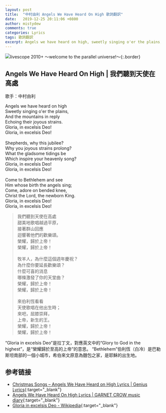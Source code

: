 ```yaml
---
layout: post
title:  "中村由利 Angels We Have Heard On High 歌詞翻訳"
date:   2019-12-25 20:11:06 +0800
author: mistydew
comments: true
categories: Lyrics
tags: 歌詞翻訳
excerpt: Angels we have heard on high, sweetly singing o'er the plains, and the mountains in reply, echoing their joyous strains.
---
```

![livescope 2010+ 〜welcome to the parallel universe!〜](https://raw.githubusercontent.com/mistydew/gc2/master/cover/featuring/livescope%202010%2B%20〜welcome%20to%20the%20parallel%20universe!〜.jpg){:.border}

## Angels We Have Heard On High | 我們聽到天使在高處

歌手：中村由利

<div class="lyric-original">
<p>
Angels we have heard on high<br>
Sweetly singing o'er the plains,<br>
And the mountains in reply<br>
Echoing their joyous strains.<br>
Gloria, in excelsis Deo!<br>
Gloria, in excelsis Deo!<br>
<br>
Shepherds, why this jubilee?<br>
Why you joyous strains prolong?<br>
What the gladsome tidings be<br>
Which inspire your heavenly song?<br>
Gloria, in excelsis Deo!<br>
Gloria, in excelsis Deo!<br>
<br>
Come to Bethlehem and see<br>
Him whose birth the angels sing;<br>
Come, adore on bended knee,<br>
Christ the Lord, the newborn King.<br>
Gloria, in excelsis Deo!<br>
Gloria, in excelsis Deo!
</p>
</div>

<div class="lyric-translation">
<blockquote>
我們聽到天使在高處<br>
甜美地歌唱越過平原，<br>
接著群山回應<br>
迴響著他們的歡樂頌。<br>
榮耀，歸於上帝！<br>
榮耀，歸於上帝！<br>
<br>
牧羊人，為什麼這個週年慶祝？<br>
為什麼你要延長歡樂頌？<br>
什麼可喜的消息<br>
哪條激發了你的天堂曲？<br>
榮耀，歸於上帝！<br>
榮耀，歸於上帝！<br>
<br>
來伯利恆看看<br>
天使歌唱在他出生時；<br>
來吧，屈膝崇拜，<br>
上帝，新生的王。<br>
榮耀，歸於上帝！<br>
榮耀，歸於上帝！
</blockquote>
</div>

“Gloria in excelsis Deo”是拉丁文，對應英文中的“Glory to God in the highest”，是“榮耀歸於至高的上帝”的意思。
“Bethlehem”伯利恆（白冷）是巴勒斯坦南部的一個小城市，希伯來文原意為麵包之家，是耶穌的出生地。

## 参考链接

* [Christmas Songs – Angels We Have Heard on High Lyrics \| Genius Lyrics](https://genius.com/Christmas-songs-angels-we-have-heard-on-high-lyrics){:target="_blank"}
* [Angels We Have Heard On High Lyrics \| GARNET CROW music diary](https://mistydew.github.io/gc/lyrics/featuring/Angels%20We%20Have%20Heard%20On%20High.html){:target="_blank"}
* [Gloria in excelsis Deo - Wikipedia](https://en.wikipedia.org/wiki/Gloria_in_excelsis_Deo){:target="_blank"}
